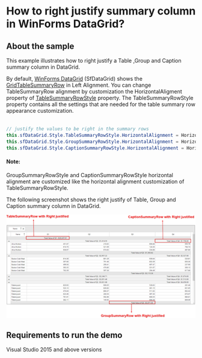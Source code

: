 # How to right justify summary column in WinForms DataGrid?

## About the sample
This example illustrates how to right justify a Table ,Group and Caption summary column in DataGrid.

By default, [WinForms DataGrid](https://www.syncfusion.com/winforms-ui-controls/datagrid) (SfDataGrid) shows the [GridTableSummaryRow](https://help.syncfusion.com/cr/windowsforms/Syncfusion.WinForms.DataGrid.GridTableSummaryRow.html) in Left Alignment. You can change TableSummaryRow alignment by customization the HorizontalAligment property of [TableSummaryRowStyle](https://help.syncfusion.com/cr/windowsforms/Syncfusion.WinForms.DataGrid.Styles.DataGridStyle.html#Syncfusion_WinForms_DataGrid_Styles_DataGridStyle_TableSummaryRowStyle) property. The TableSummaryRowStyle property contains all the settings that are needed for the table summary row appearance customization.

```C#

// justify the values to be right in the summary rows 
this.sfDataGrid.Style.TableSummaryRowStyle.HorizontalAlignment = HorizontalAlignment.Right;
this.sfDataGrid.Style.GroupSummaryRowStyle.HorizontalAlignment = HorizontalAlignment.Right;            
this.sfDataGrid.Style.CaptionSummaryRowStyle.HorizontalAlignment = HorizontalAlignment.Right;

```

#### Note: 

GroupSummaryRowStyle and CaptionSummaryRowStyle horizontal alignment are customized like the horizontal alignment customization of TableSummaryRowStyle.

The following screenshot shows the right justify of Table, Group and Caption summary column in DataGrid.

![Right justify of Table ,Group and Caption summary in SfDataGrid](RightAlignement.png)

## Requirements to run the demo
Visual Studio 2015 and above versions
